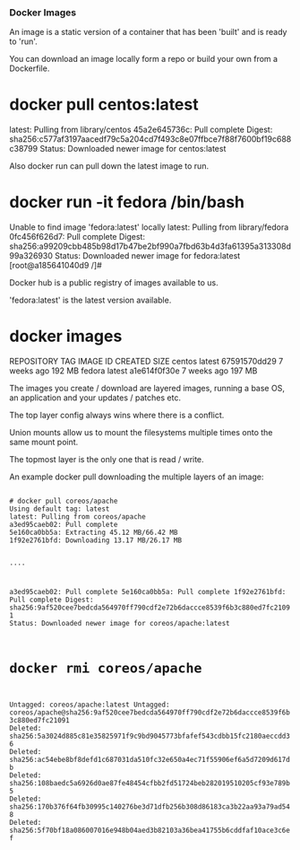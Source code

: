 ### Docker Images

An image is a static version of a container that has been 'built' and is ready to 'run'.

You can download an image locally form a repo or build your own from a Dockerfile.

# docker pull centos:latest
latest: Pulling from library/centos
45a2e645736c: Pull complete
Digest: sha256:c577af3197aacedf79c5a204cd7f493c8e07ffbce7f88f7600bf19c688c38799
Status: Downloaded newer image for centos:latest

Also docker run can pull down the latest image to run.

# docker run -it fedora /bin/bash
Unable to find image 'fedora:latest' locally
latest: Pulling from library/fedora
0fc456f626d7: Pull complete
Digest: sha256:a99209cbb485b98d17b47be2bf990a7fbd63b4d3fa61395a313308d99a326930
Status: Downloaded newer image for fedora:latest
[root@a185641040d9 /]#

Docker hub is a public registry of images available to us.

'fedora:latest' is the latest version available.


# docker images
REPOSITORY          TAG                 IMAGE ID            CREATED             SIZE
centos              latest              67591570dd29        7 weeks ago         192 MB
fedora              latest              a1e614f0f30e        7 weeks ago         197 MB


The images you create / download are layered images, running a base OS, an application and your updates / patches etc.

The top layer config always wins where there is a conflict.

Union mounts allow us to mount the filesystems multiple times onto the same mount point.

The topmost layer is the only one that is read / write.

An example docker pull downloading the multiple layers of an image:

<code>
# docker pull coreos/apache
Using default tag: latest
latest: Pulling from coreos/apache
a3ed95caeb02: Pull complete
5e160ca0bb5a: Extracting 45.12 MB/66.42 MB
1f92e2761bfd: Downloading 13.17 MB/26.17 MB

....

a3ed95caeb02: Pull complete
5e160ca0bb5a: Pull complete
1f92e2761bfd: Pull complete
Digest: sha256:9af520cee7bedcda564970ff790cdf2e72b6daccce8539f6b3c880ed7fc21091
Status: Downloaded newer image for coreos/apache:latest

# docker rmi coreos/apache
Untagged: coreos/apache:latest
Untagged: coreos/apache@sha256:9af520cee7bedcda564970ff790cdf2e72b6daccce8539f6b3c880ed7fc21091
Deleted: sha256:5a3024d885c81e35825971f9c9bd9045773bfafef543cdbb15fc2180aeccdd36
Deleted: sha256:ac54ebe8bf8defd1c687031da510fc32e650a4ec71f55906ef6a5d7209d617db
Deleted: sha256:108baedc5a6926d0ae87fe48454cfbb2fd51724beb282019510205cf93e789b5
Deleted: sha256:170b376f64fb30995c140276be3d71dfb256b308d86183ca3b22aa93a79ad548
Deleted: sha256:5f70bf18a086007016e948b04aed3b82103a36bea41755b6cddfaf10ace3c6ef</code>


